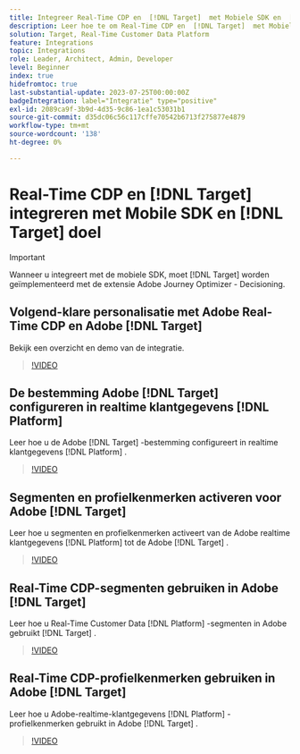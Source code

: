```yaml
---
title: Integreer Real-Time CDP en  [!DNL Target]  met Mobiele SDK en  [!DNL Target]  bestemming
description: Leer hoe te om Real-Time CDP en  [!DNL Target]  met Mobiele SDK en  [!DNL Target]  bestemming te integreren.
solution: Target, Real-Time Customer Data Platform
feature: Integrations
topic: Integrations
role: Leader, Architect, Admin, Developer
level: Beginner
index: true
hidefromtoc: true
last-substantial-update: 2023-07-25T00:00:00Z
badgeIntegration: label="Integratie" type="positive"
exl-id: 2089ca9f-3b9d-4d35-9c86-1ea1c53031b1
source-git-commit: d35dc06c56c117cffe70542b6713f275877e4879
workflow-type: tm+mt
source-wordcount: '138'
ht-degree: 0%

---
```


# Real-Time CDP en [!DNL Target] integreren met Mobile SDK en [!DNL Target] doel

>[!IMPORTANT]
>
>Wanneer u integreert met de mobiele SDK, moet [!DNL Target] worden geïmplementeerd met de extensie Adobe Journey Optimizer - Decisioning.

## Volgend-klare personalisatie met Adobe Real-Time CDP en Adobe [!DNL Target]

Bekijk een overzicht en demo van de integratie.

>[!VIDEO](https://video.tv.adobe.com/v/340091?quality=12&learn=on)


## De bestemming Adobe [!DNL Target] configureren in realtime klantgegevens [!DNL Platform]

Leer hoe u de Adobe [!DNL Target] -bestemming configureert in realtime klantgegevens [!DNL Platform] .

>[!VIDEO](https://video.tv.adobe.com/v/3449799/?learn=on&captions=dut)

## Segmenten en profielkenmerken activeren voor Adobe [!DNL Target]

Leer hoe u segmenten en profielkenmerken activeert van de Adobe realtime klantgegevens [!DNL Platform] tot de Adobe [!DNL Target] .

>[!VIDEO](https://video.tv.adobe.com/v/3447361/?learn=on&captions=dut)

## Real-Time CDP-segmenten gebruiken in Adobe [!DNL Target]

Leer hoe u Real-Time Customer Data [!DNL Platform] -segmenten in Adobe gebruikt [!DNL Target] .

>[!VIDEO](https://video.tv.adobe.com/v/3446833/?learn=on&captions=dut)

## Real-Time CDP-profielkenmerken gebruiken in Adobe [!DNL Target]

Leer hoe u Adobe-realtime-klantgegevens [!DNL Platform] -profielkenmerken gebruikt in Adobe [!DNL Target] .

>[!VIDEO](https://video.tv.adobe.com/v/3451899/?learn=on&captions=dut)
